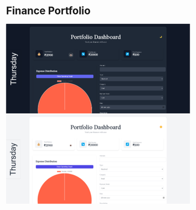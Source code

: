 # Finance Portfolio 
![alt](https://github.com/Sushanth-Hebri/Finance_Portfolio_aka_Dashboard/blob/main/f-p1.png)
![alt](https://github.com/Sushanth-Hebri/Finance_Portfolio_aka_Dashboard/blob/main/f-p2.png)
